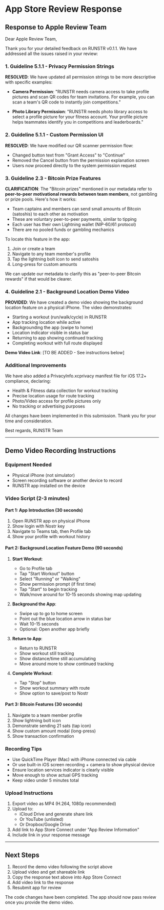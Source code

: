 # App Store Review Response

## Response to Apple Review Team

Dear Apple Review Team,

Thank you for your detailed feedback on RUNSTR v0.1.1. We have addressed all the issues raised in your review:

### 1. Guideline 5.1.1 - Privacy Permission Strings

**RESOLVED**: We have updated all permission strings to be more descriptive with specific examples:

- **Camera Permission**: "RUNSTR needs camera access to take profile pictures and scan QR codes for team invitations. For example, you can scan a team's QR code to instantly join competitions."

- **Photo Library Permission**: "RUNSTR needs photo library access to select a profile picture for your fitness account. Your profile picture helps teammates identify you in competitions and leaderboards."

### 2. Guideline 5.1.1 - Custom Permission UI

**RESOLVED**: We have modified our QR scanner permission flow:
- Changed button text from "Grant Access" to "Continue"
- Removed the Cancel button from the permission explanation screen
- Users now proceed directly to the system permission request

### 3. Guideline 2.3 - Bitcoin Prize Features

**CLARIFICATION**: The "Bitcoin prizes" mentioned in our metadata refer to **peer-to-peer motivational rewards between team members**, not gambling or prize pools. Here's how it works:

- Team captains and members can send small amounts of Bitcoin (satoshis) to each other as motivation
- These are voluntary peer-to-peer payments, similar to tipping
- Each user has their own Lightning wallet (NIP-60/61 protocol)
- There are no pooled funds or gambling mechanics

To locate this feature in the app:
1. Join or create a team
2. Navigate to any team member's profile
3. Tap the lightning bolt icon to send satoshis
4. Long-press for custom amounts

We can update our metadata to clarify this as "peer-to-peer Bitcoin rewards" if that would be clearer.

### 4. Guideline 2.1 - Background Location Demo Video

**PROVIDED**: We have created a demo video showing the background location feature on a physical iPhone. The video demonstrates:
- Starting a workout (run/walk/cycle) in RUNSTR
- App tracking location while active
- Backgrounding the app (swipe to home)
- Location indicator visible in status bar
- Returning to app showing continued tracking
- Completing workout with full route displayed

**Demo Video Link**: [TO BE ADDED - See instructions below]

### Additional Improvements

We have also added a PrivacyInfo.xcprivacy manifest file for iOS 17.2+ compliance, declaring:
- Health & Fitness data collection for workout tracking
- Precise location usage for route tracking
- Photo/Video access for profile pictures only
- No tracking or advertising purposes

All changes have been implemented in this submission. Thank you for your time and consideration.

Best regards,
RUNSTR Team

---

## Demo Video Recording Instructions

### Equipment Needed
- Physical iPhone (not simulator)
- Screen recording software or another device to record
- RUNSTR app installed on the device

### Video Script (2-3 minutes)

#### Part 1: App Introduction (30 seconds)
1. Open RUNSTR app on physical iPhone
2. Show login with Nostr key
3. Navigate to Teams tab, then Profile tab
4. Show your profile with workout history

#### Part 2: Background Location Feature Demo (90 seconds)
1. **Start Workout**:
   - Go to Profile tab
   - Tap "Start Workout" button
   - Select "Running" or "Walking"
   - Show permission prompt (if first time)
   - Tap "Start" to begin tracking
   - Walk/move around for 10-15 seconds showing map updating

2. **Background the App**:
   - Swipe up to go to home screen
   - Point out the blue location arrow in status bar
   - Wait 10-15 seconds
   - Optional: Open another app briefly

3. **Return to App**:
   - Return to RUNSTR
   - Show workout still tracking
   - Show distance/time still accumulating
   - Move around more to show continued tracking

4. **Complete Workout**:
   - Tap "Stop" button
   - Show workout summary with route
   - Show option to save/post to Nostr

#### Part 3: Bitcoin Features (30 seconds)
1. Navigate to a team member profile
2. Show lightning bolt icon
3. Demonstrate sending 21 sats (tap icon)
4. Show custom amount modal (long-press)
5. Show transaction confirmation

### Recording Tips
- Use QuickTime Player (Mac) with iPhone connected via cable
- Or use built-in iOS screen recording + camera to show physical device
- Ensure location services indicator is clearly visible
- Move enough to show actual GPS tracking
- Keep video under 5 minutes total

### Upload Instructions
1. Export video as MP4 (H.264, 1080p recommended)
2. Upload to:
   - iCloud Drive and generate share link
   - Or YouTube (unlisted)
   - Or Dropbox/Google Drive
3. Add link to App Store Connect under "App Review Information"
4. Include link in your response message

---

## Next Steps

1. Record the demo video following the script above
2. Upload video and get shareable link
3. Copy the response text above into App Store Connect
4. Add video link to the response
5. Resubmit app for review

The code changes have been completed. The app should now pass review once you provide the demo video.
